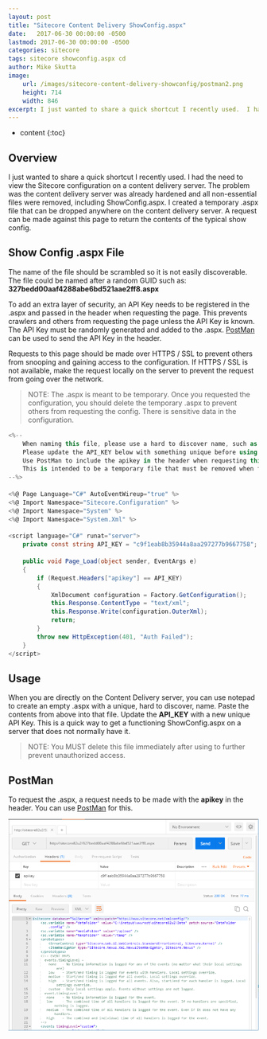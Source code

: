 ```yaml
---
layout: post
title: "Sitecore Content Delivery ShowConfig.aspx"
date:   2017-06-30 00:00:00 -0500
lastmod: 2017-06-30 00:00:00 -0500
categories: sitecore
tags: sitecore showconfig.aspx cd
author: Mike Skutta
image:
    url: /images/sitecore-content-delivery-showconfig/postman2.png
    height: 714
    width: 846
excerpt: I just wanted to share a quick shortcut I recently used.  I had the need to view the Sitecore configuration on a content delivery server.  The problem was the content delivery server was already hardened and all non-essential files were removed, including ShowConfig.aspx. I created a temporary .aspx file that can be dropped anywhere on the content delivery server. A request can be made against this page to return the contents of the typical show config.
---
```


* content
{:toc}

## Overview

I just wanted to share a quick shortcut I recently used.  I had the need to view the Sitecore configuration on a content delivery server.  The problem was the content delivery server was already hardened and all non-essential files were removed, including ShowConfig.aspx. I created a temporary .aspx file that can be dropped anywhere on the content delivery server. A request can be made against this page to return the contents of the typical show config. 




## Show Config .aspx File

The name of the file should be scrambled so it is not easily discoverable.  The file could be named after a random GUID such as: **327bedd00aaf4288abe6bd521aae2ff8.aspx**

To add an extra layer of security, an API Key needs to be registered in the .aspx and passed in the header when requesting the page. This prevents crawlers and others from requesting the page unless the API Key is known.  The API Key must be randomly generated and added to the .aspx.  [PostMan](https://www.getpostman.com/) can be used to send the API Key in the header.

Requests to this page should be made over HTTPS / SSL to prevent others from snooping and gaining access to the configuration.  If HTTPS / SSL is not available, make the request locally on the server to prevent the request from going over the network.

> NOTE: The .aspx is meant to be temporary.  Once you requested the configuration, you should delete the temporary .aspx to prevent others from requesting the config.  There is sensitive data in the configuration.


``` c#
<%--
    When naming this file, please use a hard to discover name, such as {Random GUID}.aspx
    Please update the API_KEY below with something unique before using.
    Use PostMan to include the apikey in the header when requesting this page.
    This is intended to be a temporary file that must be removed when finished.    
--%>

<%@ Page Language="C#" AutoEventWireup="true" %>
<%@ Import Namespace="Sitecore.Configuration" %>
<%@ Import Namespace="System" %>
<%@ Import Namespace="System.Xml" %>

<script language="C#" runat="server">
    private const string API_KEY = "c9f1eab8b35944a8aa297277b9667758"; // Replace with a new unique key

    public void Page_Load(object sender, EventArgs e)
    {
        if (Request.Headers["apikey"] == API_KEY) 
        {
            XmlDocument configuration = Factory.GetConfiguration();
            this.Response.ContentType = "text/xml";
            this.Response.Write(configuration.OuterXml);
            return;
        }
        throw new HttpException(401, "Auth Failed");
    }
</script>
```

## Usage

When you are directly on the Content Delivery server, you can use notepad to create an empty .aspx with a unique, hard to discover, name. Paste the contents from above into that file.  Update the **API_KEY** with a new unique API Key.  This is a quick way to get a functioning ShowConfig.aspx on a server that does not normally have it.

> NOTE: You MUST delete this file immediately after using to further prevent unauthorized access.

## PostMan

To request the .aspx, a request needs to be made with the **apikey** in the header.  You can use [PostMan](https://www.getpostman.com/) for this.

![PostMan](/images/sitecore-content-delivery-showconfig/postman2.png)

